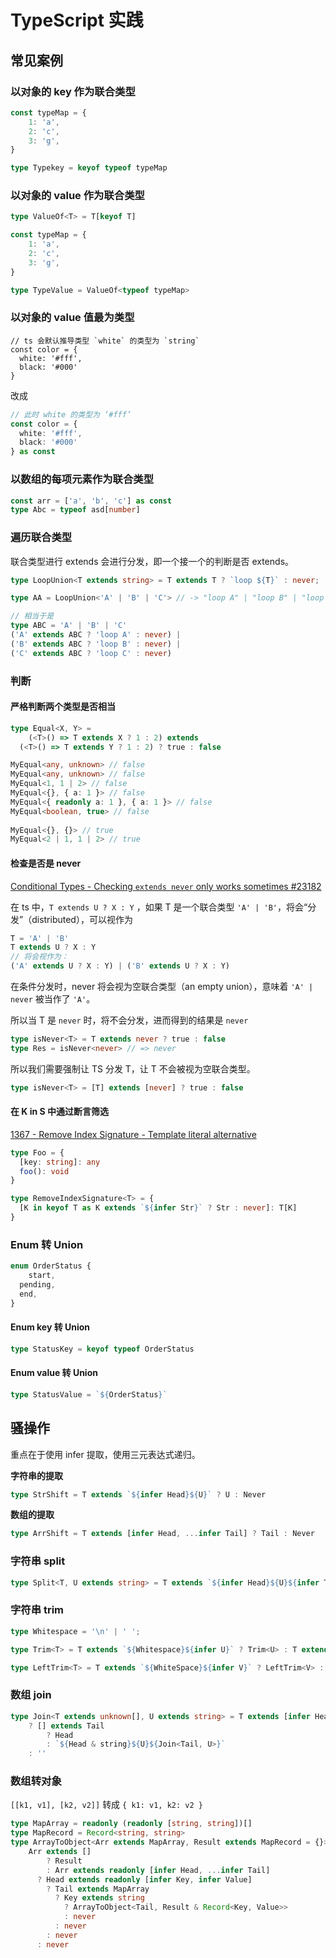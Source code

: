 # TypeScript 实践

## 常见案例

### 以对象的 key 作为联合类型

```typescript
const typeMap = {
    1: 'a',
    2: 'c',
    3: 'g',
}

type Typekey = keyof typeof typeMap
```

### 以对象的 value 作为联合类型

```ts
type ValueOf<T> = T[keyof T]

const typeMap = {
    1: 'a',
    2: 'c',
    3: 'g',
}

type TypeValue = ValueOf<typeof typeMap>
```

### 以对象的 value 值最为类型

```tsx
// ts 会默认推导类型 `white` 的类型为 `string`
const color = {
  white: '#fff',
  black: '#000'
}
```

改成

```ts
// 此时 white 的类型为 ‘#fff’
const color = {
  white: '#fff',
  black: '#000'
} as const
```

### 以数组的每项元素作为联合类型

```ts
const arr = ['a', 'b', 'c'] as const
type Abc = typeof asd[number]
```

### 遍历联合类型

联合类型进行 extends 会进行分发，即一个接一个的判断是否 extends。

```ts
type LoopUnion<T extends string> = T extends T ? `loop ${T}` : never;

type AA = LoopUnion<'A' | 'B' | 'C'> // -> "loop A" | "loop B" | "loop C"

// 相当于是
type ABC = 'A' | 'B' | 'C'
('A' extends ABC ? 'loop A' : never) |
('B' extends ABC ? 'loop B' : never) |
('C' extends ABC ? 'loop C' : never)
```

### 判断

#### 严格判断两个类型是否相当

```ts
type Equal<X, Y> =
	(<T>() => T extends X ? 1 : 2) extends
  (<T>() => T extends Y ? 1 : 2) ? true : false

MyEqual<any, unknown> // false
MyEqual<any, unknown> // false
MyEqual<1, 1 | 2> // false
MyEqual<{}, { a: 1 }> // false
MyEqual<{ readonly a: 1 }, { a: 1 }> // false
MyEqual<boolean, true> // false
  
MyEqual<{}, {}> // true
MyEqual<2 | 1, 1 | 2> // true
```

#### 检查是否是 never

[Conditional Types - Checking `extends never` only works sometimes #23182](https://github.com/microsoft/TypeScript/issues/23182)

在 ts 中，`T extends U ? X : Y` ，如果 T 是一个联合类型 `'A' | 'B'`，将会“分发”（distributed），可以视作为 

```ts
T = 'A' | 'B'
T extends U ? X : Y
// 将会视作为：
('A' extends U ? X : Y) | ('B' extends U ? X : Y)
```

在条件分发时，never 将会视为空联合类型（an empty union），意味着 `'A' | never` 被当作了 `'A'`。



所以当 T 是 `never` 时，将不会分发，进而得到的结果是 `never`

```ts
type isNever<T> = T extends never ? true : false
type Res = isNever<never> // => never
```

所以我们需要强制让 TS 分发 T，让  T 不会被视为空联合类型。

```ts
type isNever<T> = [T] extends [never] ? true : false
```

#### 在 K in S 中通过断言筛选

[1367 - Remove Index Signature - Template literal alternative](https://github.com/type-challenges/type-challenges/issues/3542)

```ts
type Foo = {
  [key: string]: any
  foo(): void
}

type RemoveIndexSignature<T> = {
  [K in keyof T as K extends `${infer Str}` ? Str : never]: T[K]
}
```



### Enum 转 Union

```ts
enum OrderStatus {
	start,
  pending,
  end,
}
```

#### Enum key 转 Union

```ts
type StatusKey = keyof typeof OrderStatus
```

#### Enum value 转 Union

```ts
type StatusValue = `${OrderStatus}`
```



## 骚操作

重点在于使用 infer 提取，使用三元表达式递归。

**字符串的提取** 

```ts
type StrShift = T extends `${infer Head}${U}` ? U : Never
```

**数组的提取**

```ts
type ArrShift = T extends [infer Head, ...infer Tail] ? Tail : Never
```

### 字符串 split

```ts
type Split<T, U extends string> = T extends `${infer Head}${U}${infer Tail}` ? [Head, ...Split<Tail, U>] : [T]
```

### 字符串 trim

```ts
type Whitespace = '\n' | ' ';

type Trim<T> = T extends `${Whitespace}${infer U}` ? Trim<U> : T extends `${infer U}${Whitespace}` ? Trim<U> : T;

type LeftTrim<T> = T extends `${WhiteSpace}${infer V}` ? LeftTrim<V> : T
```

### 数组 join

```ts
type Join<T extends unknown[], U extends string> = T extends [infer Head, ...infer Tail]
    ? [] extends Tail
        ? Head
        : `${Head & string}${U}${Join<Tail, U>}`
    : ''
```

### 数组转对象

`[[k1, v1], [k2, v2]]` 转成 `{ k1: v1, k2: v2 }`

```ts
type MapArray = readonly (readonly [string, string])[]
type MapRecord = Record<string, string>
type ArrayToObject<Arr extends MapArray, Result extends MapRecord = {}> =
	Arr extends []
		? Result
		: Arr extends readonly [infer Head, ...infer Tail]
      ? Head extends readonly [infer Key, infer Value]
        ? Tail extends MapArray
          ? Key extends string
            ? ArrayToObject<Tail, Result & Record<Key, Value>>
            : never
          : never
        : never
      : never
```

